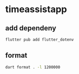 # timeassistapp

## add dependeny

```bash
flutter pub add flutter_dotenv
```

## format

```bash
dart format . -l 1200000
```
